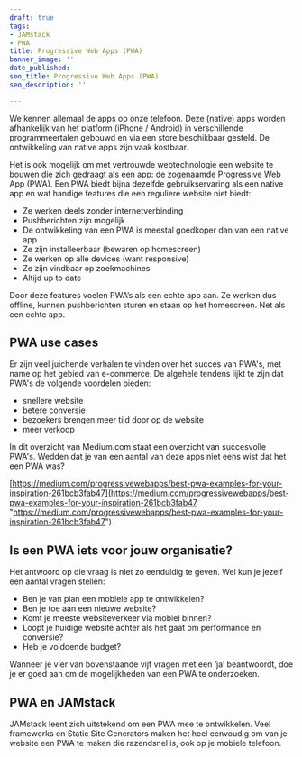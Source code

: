 ```yaml
---
draft: true
tags:
- JAMstack
- PWA
title: Progressive Web Apps (PWA)
banner_image: ''
date_published: 
seo_title: Progressive Web Apps (PWA)
seo_description: ''

---
```

We kennen allemaal de apps op onze telefoon. Deze (native) apps worden afhankelijk van het platform (iPhone / Android) in verschillende programmeertalen gebouwd en via een store beschikbaar gesteld. De ontwikkeling van native apps zijn vaak kostbaar.

Het is ook mogelijk om met vertrouwde webtechnologie een website te bouwen die zich gedraagt als een app: de zogenaamde Progressive Web App (PWA). Een PWA biedt bijna dezelfde gebruikservaring als een native app en wat handige features die een reguliere website niet biedt:

* Ze werken deels zonder internetverbinding
* Pushberichten zijn mogelijk
* De ontwikkeling van een PWA is meestal goedkoper dan van een native app
* Ze zijn installeerbaar (bewaren op homescreen)
* Ze werken op alle devices (want responsive)
* Ze zijn vindbaar op zoekmachines
* Altijd up to date

Door deze features voelen PWA’s als een echte app aan. Ze werken dus offline, kunnen pushberichten sturen en staan op het homescreen. Net als een echte app.

## PWA use cases

Er zijn veel juichende verhalen te vinden over het succes van PWA's, met name op het gebied van e-commerce. De algehele tendens lijkt te zijn dat PWA's de volgende voordelen bieden:

* snellere website
* betere conversie
* bezoekers brengen meer tijd door op de website
* meer verkoop

In dit overzicht van Medium.com staat een overzicht van succesvolle PWA's. Wedden dat je van een aantal van deze apps niet eens wist dat het een PWA was?

[https://medium.com/progressivewebapps/best-pwa-examples-for-your-inspiration-261bcb3fab47](https://medium.com/progressivewebapps/best-pwa-examples-for-your-inspiration-261bcb3fab47 "https://medium.com/progressivewebapps/best-pwa-examples-for-your-inspiration-261bcb3fab47")

## Is een PWA iets voor jouw organisatie?

Het antwoord op die vraag is niet zo eenduidig te geven. Wel kun je jezelf een aantal vragen stellen:

* Ben je van plan een mobiele app te ontwikkelen?
* Ben je toe aan een nieuwe website?
* Komt je meeste websiteverkeer via mobiel binnen?
* Loopt je huidige website achter als het gaat om performance en conversie?
* Heb je voldoende budget?

Wanneer je vier van bovenstaande vijf vragen met een ‘ja’ beantwoordt, doe je er goed aan om de mogelijkheden van een PWA te onderzoeken.

## PWA en JAMstack

JAMstack leent zich uitstekend om een PWA mee te ontwikkelen. Veel frameworks en Static Site Generators maken het heel eenvoudig om van je website een PWA te maken die razendsnel is, ook op je mobiele telefoon.